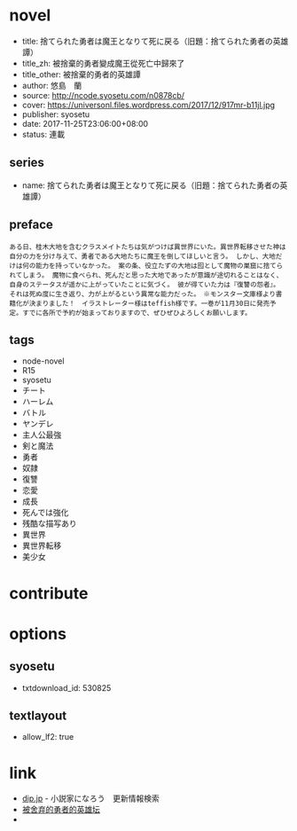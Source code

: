 # novel

- title: 捨てられた勇者は魔王となりて死に戻る（旧題：捨てられた勇者の英雄譚）
- title_zh: 被捨棄的勇者變成魔王從死亡中歸來了
- title_other: 被捨棄的勇者的英雄譚
- author: 悠島　蘭
- source: http://ncode.syosetu.com/n0878cb/
- cover: https://universonl.files.wordpress.com/2017/12/917mr-b11jl.jpg
- publisher: syosetu
- date: 2017-11-25T23:06:00+08:00
- status: 連載

## series

- name: 捨てられた勇者は魔王となりて死に戻る（旧題：捨てられた勇者の英雄譚）

## preface


```
ある日、桂木大地を含むクラスメイトたちは気がつけば異世界にいた。異世界転移させた神は自分の力を分け与えて、勇者である大地たちに魔王を倒してほしいと言う。 しかし、大地だけは何の能力を持っていなかった。 案の条、役立たずの大地は囮として魔物の巣窟に捨てられてしまう。 魔物に食べられ、死んだと思った大地であったが意識が途切れることはなく、自身のステータスが遥かに上がっていたことに気づく。 彼が得ていた力は『復讐の怨者』。 それは死ぬ度に生き返り、力が上がるという異常な能力だった。　※モンスター文庫様より書籍化が決まりました！　イラストレーター様はteffish様です。一巻が11月30日に発売予定。すでに各所で予約が始まっておりますので、ぜひぜひよろしくお願いします。
```

## tags

- node-novel
- R15
- syosetu
- チート
- ハーレム
- バトル
- ヤンデレ
- 主人公最強
- 剣と魔法
- 勇者
- 奴隷
- 復讐
- 恋愛
- 成長
- 死んでは強化
- 残酷な描写あり
- 異世界
- 異世界転移
- 美少女

# contribute


# options

## syosetu

- txtdownload_id: 530825

## textlayout

- allow_lf2: true

# link

- [dip.jp](https://narou.dip.jp/search.php?text=n0878cb&novel=all&genre=all&new_genre=all&length=0&down=0&up=100) - 小説家になろう　更新情報検索
- [被舍弃的勇者的英雄坛](https://tieba.baidu.com/f?kw=%E8%A2%AB%E8%88%8D%E5%BC%83%E7%9A%84%E5%8B%87%E8%80%85%E7%9A%84%E8%8B%B1%E9%9B%84%E5%9D%9B&ie=utf-8&tp=0 "被舍弃的勇者的英雄坛")
- 

